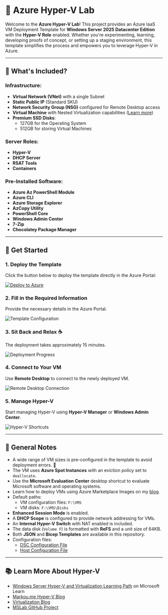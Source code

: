 # 🚀 Azure Hyper-V Lab

Welcome to the **Azure Hyper-V Lab**! This project provides an Azure IaaS VM Deployment Template for **Windows Server 2025 Datacenter Edition** with the **Hyper-V Role** enabled. Whether you're experimenting, learning, developing proofs of concept, or setting up a staging environment, this template simplifies the process and empowers you to leverage Hyper-V in Azure.

---

## 🌟 What's Included?

### Infrastructure:
- **Virtual Network (VNet)** with a single Subnet
- **Static Public IP** (Standard SKU)
- **Network Security Group (NSG)** configured for Remote Desktop access
- **Virtual Machine** with Nested Virtualization capabilities ([Learn more](https://www.markou.me))
- **Premium SSD Disks**:
  - 127GB for the Operating System
  - 512GB for storing Virtual Machines

### Server Roles:
- **Hyper-V**
- **DHCP Server**
- **RSAT Tools**
- **Containers**

### Pre-Installed Software:
- **Azure Az PowerShell Module**
- **Azure CLI**
- **Azure Storage Explorer**
- **AzCopy Utility**
- **PowerShell Core**
- **Windows Admin Center**
- **7-Zip**
- **Chocolatey Package Manager**

---

## 🚀 Get Started

### 1. Deploy the Template
Click the button below to deploy the template directly in the Azure Portal:

[![Deploy to Azure](https://aka.ms/deploytoazurebutton)](https://portal.azure.com/#create/Microsoft.Template/uri/https%3A%2F%2Fraw.githubusercontent.com%2Fgeorge-markou%2FAzure-Hyper-V-Lab%2Fmain%2Fmain.json)

### 2. Fill in the Required Information
Provide the necessary details in the Azure Portal.

![Template Configuration](./images/template.png)

### 3. Sit Back and Relax ☕
The deployment takes approximately 15 minutes.

![Deployment Progress](./images/deployment.png)

### 4. Connect to Your VM
Use **Remote Desktop** to connect to the newly deployed VM.

![Remote Desktop Connection](./images/connection.png)

### 5. Manage Hyper-V
Start managing Hyper-V using **Hyper-V Manager** or **Windows Admin Center**.

![Hyper-V Shortcuts](./images/shortcuts.png)

---

## 📝 General Notes

- A wide range of VM sizes is pre-configured in the template to avoid deployment errors. 💪
- The VM uses **Azure Spot Instances** with an eviction policy set to `deallocate`.
- Use the **Microsoft Evaluation Center** desktop shortcut to evaluate Microsoft software and operating systems.
- Learn how to deploy VMs using Azure Marketplace Images on my [blog](https://www.markou.me/2022/03/use-azure-marketplace-images-to-deploy-virtual-machines-on-azure-stack-hci/).
- Default paths:
  - VM configuration files: `F:\VMS`
  - VM disks: `F:\VMS\Disks`
- **Enhanced Session Mode** is enabled.
- A **DHCP Scope** is configured to provide network addressing for VMs.
- An **Internal Hyper-V Switch** with NAT enabled is included.
- The data disk (`Volume F`) is formatted with **ReFS** and a unit size of 64KB.
- Both **JSON** and **Bicep Templates** are available in this repository.
- Configuration files:
  - [DSC Configuration File](dsc/DSCInstallWindowsFeatures.ps1)
  - [Host Configuration File](/HostConfig.ps1)

---

## 📚 Learn More About Hyper-V

- [Windows Server Hyper-V and Virtualization Learning Path](https://docs.microsoft.com/en-us/learn/paths/windows-server-hyper-v-virtualization/) on Microsoft Learn
- [Markou.me Hyper-V Blog](https://www.markou.me/category/hyper-v/)
- [Virtualization Blog](https://techcommunity.microsoft.com/t5/virtualization/bg-p/Virtualization)
- [MSLab GitHub Project](https://github.com/microsoft/MSLab)
